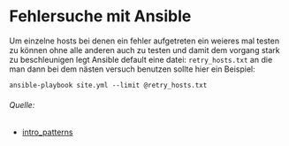 # Fehlersuche mit Ansible 

Um einzelne hosts bei denen ein fehler aufgetreten ein weieres mal testen zu können ohne alle anderen auch zu testen und damit dem vorgang stark zu beschleunigen legt Ansible default eine  datei: `retry_hosts.txt` an die man dann bei dem nästen versuch benutzen sollte hier ein Beispiel:

`ansible-playbook site.yml --limit @retry_hosts.txt`



###### Quelle: 
* [intro_patterns](http://docs.ansible.com/ansible/intro_patterns.html)